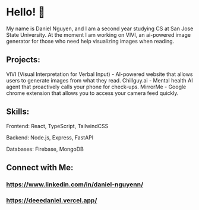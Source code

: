 # Hello! 👋
My name is Daniel Nguyen, and I am a second year studying CS at San Jose State University. 
At the moment I am working on VIVI, an ai-powered image generator for those who need help visualizing images when reading. 

## Projects:
VIVI (Visual Interpretation for Verbal Input) - AI-powered website that allows users to generate images from what they read.
Chillguy.ai - Mental health AI agent that proactively calls your phone for check-ups.
MirrorMe - Google chrome extension that allows you to access your camera feed quickly.

## Skills:
Frontend: React, TypeScript, TailwindCSS

Backend: Node.js, Express, FastAPI

Databases: Firebase, MongoDB

## Connect with Me:
### https://www.linkedin.com/in/daniel-nguyenn/
### https://deeedaniel.vercel.app/
